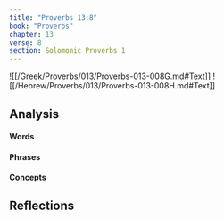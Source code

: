 ```yaml
---
title: "Proverbs 13:8"
book: "Proverbs"
chapter: 13
verse: 8
section: Solomonic Proverbs 1
---
```

![[/Greek/Proverbs/013/Proverbs-013-008G.md#Text]]
![[/Hebrew/Proverbs/013/Proverbs-013-008H.md#Text]]

## Analysis

#### Words

#### Phrases

#### Concepts

## Reflections
